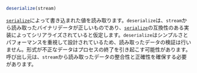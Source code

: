 ```julia
deserialize(stream)
```

[`serialize`](@ref)によって書き込まれた値を読み取ります。`deserialize`は、`stream`から読み取ったバイナリデータが正しいものであり、[`serialize`](@ref)の互換性のある実装によってシリアライズされていると仮定します。`deserialize`はシンプルさとパフォーマンスを重視して設計されているため、読み取ったデータの検証は行いません。形式が不正なデータはプロセスの終了を引き起こす可能性があります。呼び出し元は、`stream`から読み取ったデータの整合性と正確性を確保する必要があります。
